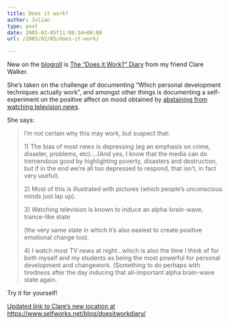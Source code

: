 ```yaml
---
title: Does it work?
author: Julian
type: post
date: 2005-02-05T11:08:34+00:00
url: /2005/02/05/does-it-work/

---
```

New on the [blogroll][1] is [The &#8220;Does it Work?&#8221; Diary][2] from my friend Clare Walker.

She&#8217;s taken on the challenge of documenting &#8220;Which personal development techniques actually work&#8221;, and amongst other things is documenting a self-experiment on the positive affect on mood obtained by [abstaining from watching television news][3].

She says:

<blockquote cite="https://doesitworkdiary.blogspot.com/2005_01_24_doesitworkdiary_archive.html">
  <p>
    I&#8217;m not certain why this may work, but suspect that:
  </p>
  
  <p>
    1) The bias of most news is depressing (eg an emphasis on crime, disaster, problems, etc)&#8230;.(And yes, I know that the media can do tremendous good by highlighting poverty, disasters and destruction, but if in the end we&#8217;re all too depressed to respond, that isn&#8217;t, in fact very useful).
  </p>
  
  <p>
    2) Most of this is illustrated with pictures (which people&#8217;s unconscious minds just lap up).
  </p>
  
  <p>
    3) Watching television is known to induce an alpha-brain-wave, trance-like state
  </p>
  
  <p>
    (the very same state in which it&#8217;s also easiest to create positive emotional change too).
  </p>
  
  <p>
    4) I watch most TV news at night&#8230;which is also the time I think of for both myself and my students as being the most powerful for personal development and changework. (Something to do perhaps with tiredness after the day inducing that all-important alpha brain-wave state again.
  </p>
</blockquote>

Try it for yourself!

<ins datetime="2005-1-11T9:51:19-0:00">Updated link to Clare&#8217;s new location at <a href="https://www.selfworks.net/blog/doesitworkdiary/">https://www.selfworks.net/blog/doesitworkdiary/</a></ins>

 [1]: /blog/sources/
 [2]: https://www.selfworks.net/blog/doesitworkdiary/
 [3]: https://doesitworkdiary.blogspot.com/2005_01_24_doesitworkdiary_archive.html